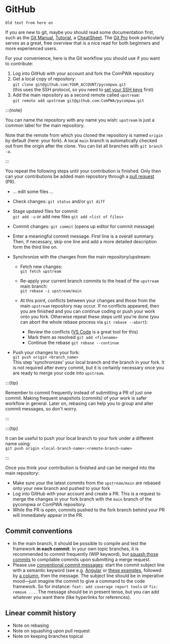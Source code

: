 # GitHub

```{warning}
Old text from here on
```

If you are new to git, maybe you should read some documentation first, such as
the [Git Manual](https://git-scm.com/docs/user-manual.html),
[Tutorial](http://rogerdudler.github.io/git-guide/), a
[CheatSheet](https://services.github.com/on-demand/downloads/github-git-cheat-sheet.pdf).
The [Git Pro](https://git-scm.com/book/en/v2) book particularly serves as a
great, free overview that is a nice read for both beginners and more
experienced users.

For your convenience, here is the Git workflow you should use if you want to
contribute:

1. Log into GitHub with your account and fork the ComPWA repository
2. Get a local copy of repository: <br>
   `git clone git@github.com:YOUR_ACCOUNT/pycompwa.git` <br> (this uses the SSH
   protocol, so you need to
   [set your SSH keys](https://docs.github.com/en/github/authenticating-to-github/managing-commit-signature-verification)
   first)
3. Add the main repository as a second remote called `upstream`: <br>
   `git remote add upstream git@github.com:ComPWA/pycompwa.git`

:::{note}

You can name the repository with any name you wish: `upstream` is just a common
label for the main repository.

Note that the remote from which you cloned the repository is named `origin` by
default (here: your fork). A local `main` branch is automatically checked out
from the origin after the clone. You can list all branches with
`git branch -a`.

:::

You repeat the following steps until your contribution is finished. Only then
can your contributions be added main repository through a
[pull request](https://docs.github.com/en/github/collaborating-with-issues-and-pull-requests/about-pull-requests)
(PR).

- ... edit some files ...
- Check changes: `git status` and/or `git diff`
- Stage updated files for commit: <br> `git add -u` or add new files
  `git add <list of files>`
- Commit changes: `git commit` (opens up editor for commit message)
- Enter a meaningful commit message. First line is a overall summary. Then, if
  necessary, skip one line and add a more detailed description form the third
  line on.
- Synchronize with the changes from the main repository/upstream:

  - Fetch new changes: <br> `git fetch upstream`
  - Re-apply your current branch commits to the head of the `upstream` main
    branch: <br> `git rebase -i upstream/main`
  - At this point, conflicts between your changes and those from the main
    `upstream` repository may occur. If no conflicts appeared, then you are
    finished and you can continue coding or push your work onto you fork.
    Otherwise repeat these steps until you're done (you can abort the whole
    rebase process via `git rebase --abort`):

    - Review the conflicts ([VS Code](https://code.visualstudio.com/) is a
      great tool for this)
    - Mark them as resolved `git add <filename>`
    - Continue the rebase `git rebase --continue`

- Push your changes to your fork: <br> `git push origin <branch_name>` <br>
  This step 'synchronizes' your local branch and the branch in your fork. It is
  not required after every commit, but it is certainly necessary once you are
  ready to merge your code into `upstream`.

:::{tip}

Remember to commit frequently instead of submitting a PR of just one commit.
Making frequent snapshots (commits) of your work is safer workflow in general.
Later on, rebasing can help you to group and alter commit messages, so don't
worry.

:::

:::{tip}

It can be useful to push your local branch to your fork under a different name
using: <br> `git push origin <local-branch-name>:<remote-branch-name>`

:::

Once you think your contribution is finished and can be merged into the main
repository:

- Make sure your the latest commits from the `upstream/main` are rebased onto
  your new branch and pushed to your fork
- Log into GitHub with your account and create a PR. This is a request to merge
  the changes in your fork branch with the `main` branch of the pycompwa or
  ComPWA repository.
- While the PR is open, commits pushed to the fork branch behind your PR will
  immediately appear in the PR.

## Commit conventions

- In the main branch, it should be possible to compile and test the framework
  **in each commit**. In your own topic branches, it is recommended to commit
  frequently (WIP keyword), but
  [squash those commits](https://git-scm.com/book/en/v2/Git-Tools-Rewriting-History)
  to compilable commits upon submitting a merge request.
- Please use
  [conventional commit messages](https://www.conventionalcommits.org/): start
  the commit subject line with a semantic keyword (see e.g.
  [Angular](https://github.com/angular/angular/blob/master/CONTRIBUTING.md#type)
  or
  [these examples](https://seesparkbox.com/foundry/semantic_commit_messages),
  followed by [a column](https://git-scm.com/docs/git-interpret-trailers), then
  the message. The subject line should be in imperative mood—just imagine the
  commit to give a command to the code framework. So for instance:
  `feat: add coverage report tools` or `fix: remove ...`. The message should be
  in present tense, but you can add whatever you want there (like hyperlinks
  for references).

## Linear commit history

- Note on rebasing
- Note on squashing upon pull request
- Note on keeping branches topical
